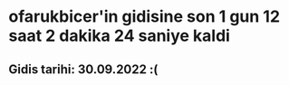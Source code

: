 # ofarukbicer'in gidisine son 1 gun 12 saat 2 dakika 24 saniye kaldi

## Gidis tarihi: 30.09.2022 :(